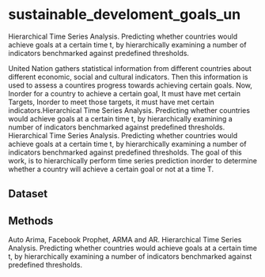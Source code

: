 # sustainable_develoment_goals_un
Hierarchical Time Series Analysis. Predicting whether countries would achieve goals at a certain time t, by hierarchically examining a number of indicators benchmarked against predefined thresholds. 

United Nation gathers statistical information from different countries about different economic, social and cultural indicators. Then this information is used to assess a countires progress towards achieving certain goals. Now, Inorder for a country to achieve a certain goal, It must have met certain Targets, Inorder to meet those targets, it must have met certain indicators.Hierarchical Time Series Analysis. Predicting whether countries would achieve goals at a certain time t, by hierarchically examining a number of indicators benchmarked against predefined thresholds. 
Hierarchical Time Series Analysis. Predicting whether countries would achieve goals at a certain time t, by hierarchically examining a number of indicators benchmarked against predefined thresholds. 
The goal of this work, is to hierarchically perform time series prediction inorder to determine whether a country will achieve a certain goal or not at a time T.

Dataset
---------------

Methods
---------------
Auto Arima, Facebook Prophet, ARMA and AR.
Hierarchical Time Series Analysis. Predicting whether countries would achieve goals at a certain time t, by hierarchically examining a number of indicators benchmarked against predefined thresholds. 

